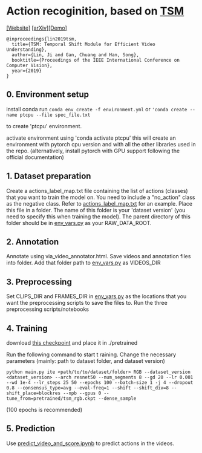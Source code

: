 # Action recoginition, based on [TSM](https://github.com/mit-han-lab/temporal-shift-module)

[[Website]](https://hanlab.mit.edu/projects/tsm/) [[arXiv]](https://arxiv.org/abs/1811.08383)[[Demo]](https://www.youtube.com/watch?v=0T6u7S_gq-4)

```
@inproceedings{lin2019tsm,
  title={TSM: Temporal Shift Module for Efficient Video Understanding},
  author={Lin, Ji and Gan, Chuang and Han, Song},
  booktitle={Proceedings of the IEEE International Conference on Computer Vision},
  year={2019}
} 
```

## 0. Environment setup

install conda 
run 
```conda env create -f environment.yml``` 
or
```'conda create --name ptcpu --file spec_file.txt```

to create 'ptcpu' environment.

activate environment using 'conda activate ptcpu'
this will create an environment with pytorch cpu version and with all the other libraries used in the repo.
(alternatively, install pytorch with GPU support following the official documentation)

## 1. Dataset preparation

Create a actions_label_map.txt file containing the list of actions (classes) that you want to train the model on. 
You need to include a "no_action" class as the negative class.
Refer to [actions_label_map.txt](https://github.com/benbwf/action_recognition/blob/master/actions_label_map.txt) for an example.
Place this file in a folder. The name of this folder is your 'dataset version' (you need to specify this when training the model).
The parent directory of this folder should be in [env_vars.py](https://github.com/benbwf/action_recognition/blob/master/env_vars.py) as your RAW_DATA_ROOT.

## 2. Annotation

Annotate using via_video_annotator.html.
Save videos and annotation files into folder.
Add that folder path to [env_vars.py](https://github.com/benbwf/action_recognition/blob/master/env_vars.py) as VIDEOS_DIR

## 3. Preprocessing

Set CLIPS_DIR and FRAMES_DIR in [env_vars.py](https://github.com/benbwf/action_recognition/blob/master/env_vars.py) as the locations that you want the preprocessing scripts to save the files to.
Run the three preprocessing scripts/notebooks

## 4. Training
download [this checkpoint](https://www.dropbox.com/s/5yxnzubch7b6niu/tsm_rgb.ckpt?dl=1) and place it in ./pretrained

Run the following command to start t raining. Change the necessary parameters (mainly: path to dataset folder, and dataset version)
```
python main.py ite <path/to/to/dataset/folder> RGB --dataset_version <dataset_version> --arch resnet50 --num_segments 8 --gd 20 --lr 0.001 --wd 1e-4 --lr_steps 25 50 --epochs 100 --batch-size 1 -j 4 --dropout 0.8 --consensus_type=avg --eval-freq=1 --shift --shift_div=8 --shift_place=blockres --npb --gpus 0 --tune_from=pretrained/tsm_rgb.ckpt --dense_sample
```
(100 epochs is recommended)

## 5. Prediction
Use [predict_video_and_score.ipynb](https://github.com/benbwf/action_recognition/blob/master/predict_video_and_score.ipynb) to predict actions in the videos.
